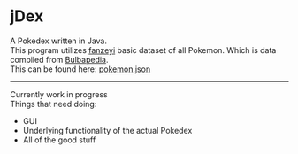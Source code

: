 # jDex
A Pokedex written in Java.\
This program utilizes [fanzeyi](https://github.com/fazeyi) basic dataset of all Pokemon. Which is data compiled from [Bulbapedia](https://bulbapedia.bulbagarden.net/wiki/Main_Page).\
This can be found here: [pokemon.json](https://github.com/fanzeyi/pokemon.json)

---------

Currently work in progress\
Things that need doing: 
- GUI
- Underlying functionality of the actual Pokedex
- All of the good stuff
